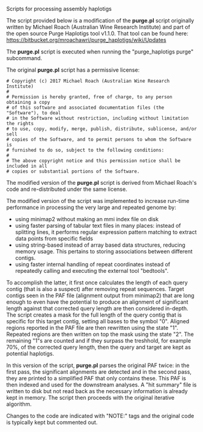 Scripts for processing assembly haplotigs

The script provided below is a modification of the **purge.pl** script originally written by Michael Roach (Australian Wine Research Institute) and part of the open source Purge Haplotigs tool v1.1.0. That tool can be found here:
https://bitbucket.org/mroachawri/purge_haplotigs/wiki/Updates

The **purge.pl** script is executed when running the "purge_haplotigs purge" subcommand.

The original **purge.pl** script has a permissive license:

    # Copyright (c) 2017 Michael Roach (Australian Wine Research Institute)
    #
    # Permission is hereby granted, free of charge, to any person obtaining a copy
    # of this software and associated documentation files (the "Software"), to deal
    # in the Software without restriction, including without limitation the rights
    # to use, copy, modify, merge, publish, distribute, sublicense, and/or sell
    # copies of the Software, and to permit persons to whom the Software is
    # furnished to do so, subject to the following conditions:
    # 
    # The above copyright notice and this permission notice shall be included in all
    # copies or substantial portions of the Software.


The modified version of the **purge.pl** script is derived from Michael Roach's code and re-distributed under the same license.

The modified version of the script was implemented to increase run-time performance in processing the very large and repeated genome by:

- using minimap2 without making an mmi index file on disk
- using faster parsing of tabular text files in many places: instead of splitting lines, it performs regular expression pattern matching to extract data points from specific fields
- using string-based instead of array based data structures, reducing memory usage. This pertains to storing associations between different contigs.
- using faster internal handling of repeat coordinates instead of repeatedly calling and executing the external tool "bedtools".

To accomplish the latter, it first once calculates the length of each query contig (that is also a suspect) after removing repeat sequences. Target contigs seen in the PAF file (alignment output from minimap2) that are long enough to even have the potential to produce an alignment of significant length against that corrected query length are then considered in-depth. The script creates a mask for the full length of the query contig that is specific for this target contig, setting all bases to the symbol "0". Aligned regions reported in the PAF file are then rewritten using the state "1". Repeated regions are then written on top the mask using the state "2". The remaining "1"s are counted and if they surpass the treshhold, for example 70%, of the corrected query length, then the query and target are kept as potential haplotigs.

In this version of the script, **purge.pl** parses the original PAF twice: in the first pass, the significant alignments are detected and in the second pass, they are printed to a simplified PAF that only contains these. This PAF is then indexed and used for the downstream analyses. A "hit summary" file is written to disk but not read back as the necessary information is already kept in memory. The script then proceeds with the original iterative algorithm.

Changes to the code are indicated with "NOTE:" tags and the original code is typically kept but commented out.
